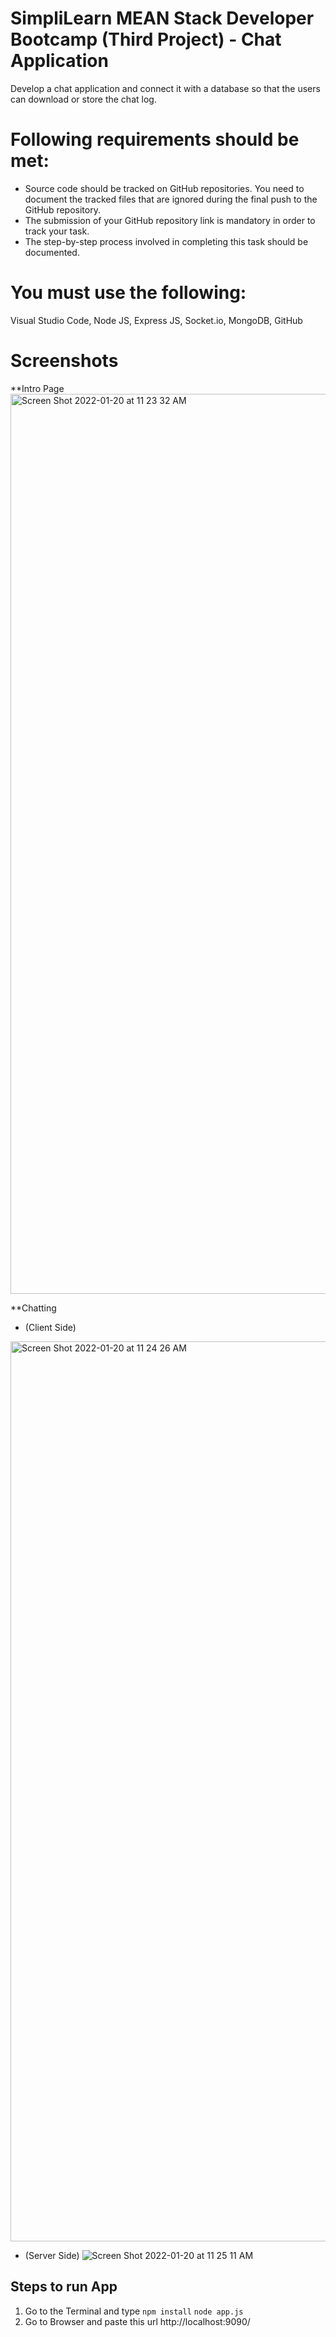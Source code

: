# SimpliLearn MEAN Stack Developer Bootcamp (Third Project) - Chat Application
Develop a chat application and connect it with a database so that the users can download or store the chat log.  

# Following requirements should be met:  
* Source code should be tracked on GitHub repositories. You need to document the tracked files that are ignored during the final push to the GitHub repository.
* The submission of your GitHub repository link is mandatory in order to track your task.
* The step-by-step process involved in completing this task should be documented.

# You must use the following:
Visual Studio Code, Node JS, Express JS, Socket.io, MongoDB, GitHub

# Screenshots 
**Intro Page
<img width="1440" alt="Screen Shot 2022-01-20 at 11 23 32 AM" src="https://user-images.githubusercontent.com/24601296/150302514-312170c0-08cd-42b2-9d6e-573e18133e23.png">


**Chatting 
* (Client Side)
<img width="1440" alt="Screen Shot 2022-01-20 at 11 24 26 AM" src="https://user-images.githubusercontent.com/24601296/150302526-417b4f81-2ce6-4e94-9ac7-8881af719b69.png">


* (Server Side)
![Screen Shot 2022-01-20 at 11 25 11 AM](https://user-images.githubusercontent.com/24601296/150302541-3ff618e6-b52e-4cb4-bea4-401324b0fc2f.png)


## Steps to run App
1. Go to the Terminal and type
        ```
        npm install
        ```
         ```
        node app.js
        ```
2. Go to Browser and paste this url http://localhost:9090/
